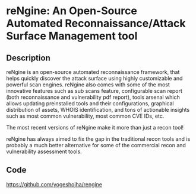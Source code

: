 # reNgine: An Open-Source Automated Reconnaissance/Attack Surface Management tool

## Description
reNgine is an open-source automated reconnaissance framework, that helps quickly discover the attack surface using highly customizable and powerful scan engines. reNgine also comes with some of the most innovative features such as sub scans feature, configurable scan report (both reconnaissance and vulnerability pdf report), tools arsenal which allows updating preinstalled tools and their configurations, graphical distribution of assets, WHOIS identification, and tons of actionable insights such as most common vulnerability, most common CVE IDs, etc.

The most recent versions of reNgine make it more than just a recon tool!

reNgine has always aimed to fix the gap in the traditional recon tools and is probably a much better alternative for some of the commercial recon and vulnerability assessment tools.

## Code
https://github.com/yogeshojha/rengine
